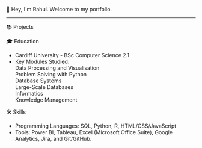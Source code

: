 👋 Hey, I'm Rahul. Welcome to my portfolio.
***
📚 Projects

🎓 Education
- Cardiff University - BSc Computer Science 2.1
- Key Modules Studied: <br>
  Data Processing and Visualisation<br>
  Problem Solving with Python<br>
  Database Systems<br>
  Large-Scale Databases<br>
  Informatics<br>
  Knowledge Management

🛠️ Skills
- Programming Languages: SQL, Python, R, HTML/CSS/JavaScript
- Tools: Power BI, Tableau, Excel (Microsoft Office Suite), Google Analytics, Jira, and Git/GitHub.
